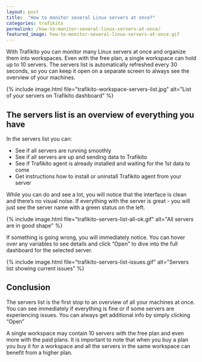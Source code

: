 ```yaml
---
layout: post
title:  "How to monitor several Linux servers at once?"
categories: trafikito
permalink: /how-to-monitor-several-linux-servers-at-once/
featured_image: how-to-monitor-several-linux-servers-at-once.gif
---
```


<p>
    With Trafikito you can monitor many Linux servers at once and organize them into workspaces. Even with the free
    plan, a single workspace can hold up to 10 servers. The servers list is automatically refreshed every 30 seconds, so
    you can keep it open on a separate screen to always see the overview of your machines.
</p>

<!--more-->
{% include image.html file="trafikito-workspace-servers-list.jpg" alt="List of your servers on Trafikito dashboard" %}

<h2>The servers list is an overview of everything you have</h2>
<p>
    In the servers list you can:
</p>

<ul>
    <li>See if all servers are running smoothly</li>
    <li>See if all servers are up and sending data to Trafikito</li>
    <li>See if Trafikito agent is already installed and waiting for the 1st data to come</li>
    <li>Get instructions how to install or uninstall Trafikito agent from your server</li>
</ul>

<p>
    While you can do and see a lot, you will notice that the interface is clean and there’s no visual noise. If
    everything with the server is great - you will just see the server name with a green status on the left.
</p>

{% include image.html file="trafikito-servers-list-all-ok.gif" alt="All servers are in good shape" %}

<p>
    If something is going wrong, you will immediately notice. You can hover over any variables to see details and click
    “Open” to dive into the full dashboard for the selected server.
</p>

{% include image.html file="trafikito-servers-list-issues.gif" alt="Servers list showing current issues" %}

<h2>Conclusion</h2>

<p>
    The servers list is the first stop to an overview of all your machines at once. You can see immediately if
    everything is fine or if some servers are experiencing issues. You can always get additional info by simply clicking
    “Open”
</p>
<p>
    A single workspace may contain 10 servers with the free plan and even more with the paid plans. It is important to
    note that when you buy a plan you buy it for a workspace and all the servers in the same workspace can benefit from
    a higher plan.
</p>
